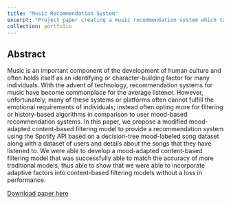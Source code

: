 ```yaml
---
title: "Music Recommendation System"
excerpt: "Project paper creating a music recommendation system which takes a listeners mood into account."
collection: portfolio
---
```


Abstract
------

 Music is an important component of the development of human culture and often holds itself as an identifying or character-building factor for many individuals. With the advent of technology, recommendation systems for music have become commonplace for the average listener. However, unfortunately, many of these systems or platforms often cannot fulfill the emotional requirements of individuals; instead often opting more for filtering or history-based algorithms in comparison to user mood-based recommendation systems. In this paper, we propose a modified mood-adapted content-based filtering model to provide a recommendation system using the Spotify API based on a decision-tree mood-labeled song dataset along with a dataset of users and details about the songs that they have listened to. We were able to develop a mood-adapted content-based filtering model that was successfully able to match the accuracy of more traditional models, thus able to show that we were able to incorporate adaptive factors into content-based filtering models without a loss in performance.

 [Download paper here](https://jeon0001.github.io/junseongkim.com/files/MusicRecommendationPaper.pdf)